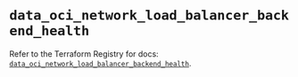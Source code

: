 # `data_oci_network_load_balancer_backend_health`

Refer to the Terraform Registry for docs: [`data_oci_network_load_balancer_backend_health`](https://registry.terraform.io/providers/oracle/oci/7.19.0/docs/data-sources/network_load_balancer_backend_health).
